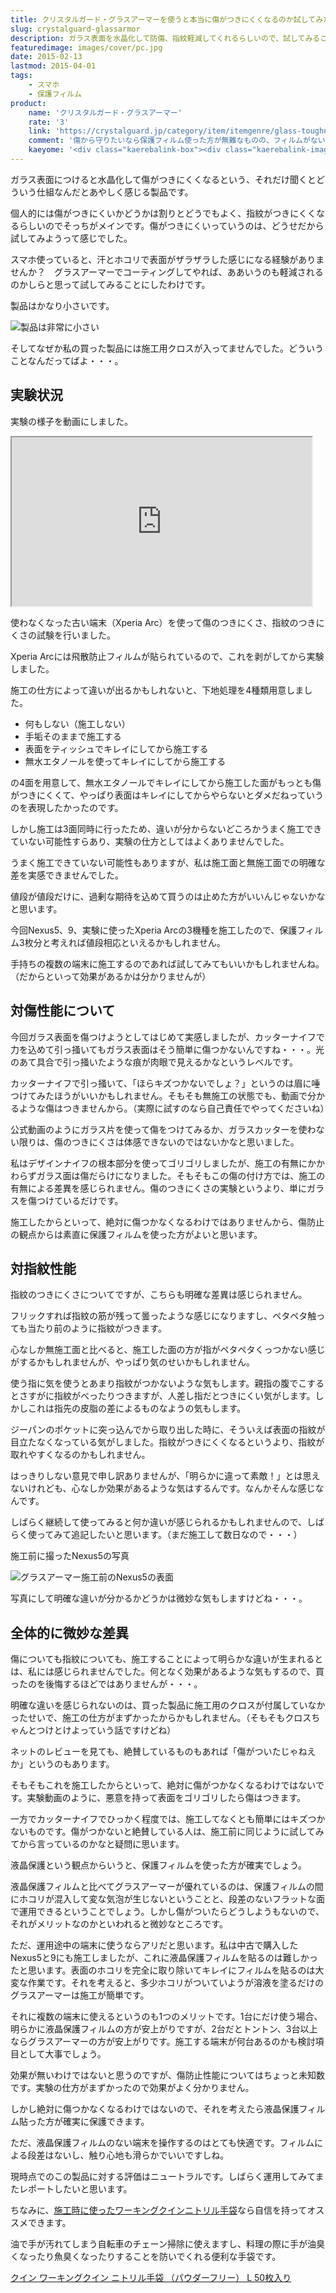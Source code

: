 ```yaml
---
title: クリスタルガード・グラスアーマーを使うと本当に傷がつきにくくなるのか試してみた
slug: crystalguard-glassarmor
description: ガラス表面を水晶化して防傷、指紋軽減してくれるらしいので、試してみることに。メインは指紋軽減性能目当てでの購入です。傷防止性能についてもせっかくだから実験してみました。効果が無いわけではないと思うのですが、いまひとつはっきりしません。
featuredimage: images/cover/pc.jpg
date: 2015-02-13
lastmod: 2015-04-01
tags: 
    - スマホ
    - 保護フィルム
product:
    name: 'クリスタルガード・グラスアーマー'
    rate: '3'
    link: 'https://crystalguard.jp/category/item/itemgenre/glass-toughner-for-smartphones'
    comment: '傷から守りたいなら保護フィルム使った方が無難なものの、フィルムがない端末は快適でもある'
    kaeyome: '<div class="kaerebalink-box"><div class="kaerebalink-image"><a href="https://www.amazon.co.jp/exec/obidos/ASIN/B00QR4TTE6/illusionspace-22/ref=nosim/" rel="nofollow" target="_blank"><img src="https://ecx.images-amazon.com/images/I/514hLkRuGFL._SL160_.jpg" style="border: none;" /></a></div><div class="kaerebalink-info"><div class="kaerebalink-name"><a href="https://www.amazon.co.jp/exec/obidos/ASIN/B00QR4TTE6/illusionspace-22/ref=nosim/" rel="nofollow" target="_blank">保護フィルム不要に！塗るだけで傷を防止するガラス強化剤『クリスタルガード・グラスアーマー』 - ガラス画面の全スマホ・タブレット対応</a><div class="kaerebalink-powered-date">posted with <a href="https://kaereba.com" rel="nofollow" target="_blank">カエレバ</a></div></div><div class="kaerebalink-detail"> クリスタルガード by kozmez     </div><div class="kaerebalink-link1"><div class="shoplinkamazon"><a href="https://www.amazon.co.jp/gp/search?keywords=%83N%83%8A%83X%83%5E%83%8B%83K%81%5B%83h%81E%83O%83%89%83X%83A%81%5B%83%7D%81%5B&__mk_ja_JP=%83J%83%5E%83J%83i&tag=illusionspace-22" rel="nofollow" target="_blank" title="アマゾン" >Amazon</a></div><div class="shoplinkrakuten"><a href="https://hb.afl.rakuten.co.jp/hgc/0e95387f.f2aef20d.0e953880.25e412bd/?pc=http%3A%2F%2Fsearch.rakuten.co.jp%2Fsearch%2Fmall%2F%25E3%2582%25AF%25E3%2583%25AA%25E3%2582%25B9%25E3%2582%25BF%25E3%2583%25AB%25E3%2582%25AC%25E3%2583%25BC%25E3%2583%2589%25E3%2583%25BB%25E3%2582%25B0%25E3%2583%25A9%25E3%2582%25B9%25E3%2582%25A2%25E3%2583%25BC%25E3%2583%259E%25E3%2583%25BC%2F-%2Ff.1-p.1-s.1-sf.0-st.A-v.2%3Fx%3D0%26scid%3Daf_ich_link_urltxt%26m%3Dhttp%3A%2F%2Fm.rakuten.co.jp%2F" rel="nofollow" target="_blank" title="楽天市場" >楽天市場</a></div></div></div><div class="booklink-footer" style="clear: left"></div></div>'
---
```


ガラス表面につけると水晶化して傷がつきにくくなるという、それだけ聞くとどういう仕組なんだとあやしく感じる製品です。

個人的には傷がつきにくいかどうかは割りとどうでもよく、指紋がつきにくくなるらしいのでそっちがメインです。傷がつきにくいっていうのは、どうせだから試してみようって感じでした。

スマホ使っていると、汗とホコリで表面がザラザラした感じになる経験がありませんか？　グラスアーマーでコーティングしてやれば、ああいうのも軽減されるのかしらと思って試してみることにしたわけです。

製品はかなり小さいです。

![製品は非常に小さい](f602ef8bc34eba3ec9e21b3ea669efcf.jpg)

そしてなぜか私の買った製品には施工用クロスが入ってませんでした。どういうことなんだってばよ・・・。

## 実験状況

実験の様子を動画にしました。

<iframe width="480" height="270" src="https://www.youtube.com/embed/jiEz3JL0Nak" allowfullscreen></iframe>

使わなくなった古い端末（Xperia Arc）を使って傷のつきにくさ、指紋のつきにくさの試験を行いました。

Xperia Arcには飛散防止フィルムが貼られているので、これを剥がしてから実験しました。

施工の仕方によって違いが出るかもしれないと、下地処理を4種類用意しました。

<ul>
<li>何もしない（施工しない）</li>
<li>手垢そのままで施工する</li>
<li>表面をティッシュでキレイにしてから施工する</li>
<li>無水エタノールを使ってキレイにしてから施工する</li>
</ul>

の4面を用意して、無水エタノールでキレイにしてから施工した面がもっとも傷がつきにくくて、やっぱり表面はキレイにしてからやらないとダメだねっていうのを表現したかったのです。

しかし施工は3面同時に行ったため、違いが分からないどころかうまく施工できていない可能性すらあり、実験の仕方としてはよくありませんでした。

うまく施工できていない可能性もありますが、私は施工面と無施工面での明確な差を実感できませんでした。

値段が値段だけに、過剰な期待を込めて買うのは止めた方がいいんじゃないかなと思います。

今回Nexus5、9、実験に使ったXperia Arcの3機種を施工したので、保護フィルム3枚分と考えれば値段相応といえるかもしれません。

手持ちの複数の端末に施工するのであれば試してみてもいいかもしれませんね。（だからといって効果があるかは分かりませんが）


## 対傷性能について


今回ガラス表面を傷つけようとしてはじめて実感しましたが、カッターナイフで力を込めて引っ掻いてもガラス表面はそう簡単に傷つかないんですね・・・。光のあて具合で引っ掻いたような痕が肉眼で見えるかなというレベルです。

カッターナイフで引っ掻いて、「ほらキズつかないでしょ？」というのは眉に唾つけてみたほうがいいかもしれません。そもそも無施工の状態でも、動画で分かるような傷はつきませんから。（実際に試すのなら自己責任でやってくださいね）

公式動画のようにガラス片を使って傷をつけてみるか、ガラスカッターを使わない限りは、傷のつきにくさは体感できないのではないかなと思いました。

私はデザインナイフの根本部分を使ってゴリゴリしましたが、施工の有無にかかわらずガラス面は傷だらけになりました。そもそもこの傷の付け方では、施工の有無による差異を感じられません。傷のつきにくさの実験というより、単にガラスを傷つけているだけです。

施工したからといって、絶対に傷つかなくなるわけではありませんから、傷防止の観点からは素直に保護フィルムを使った方がよいと思います。


## 対指紋性能


指紋のつきにくさについてですが、こちらも明確な差異は感じられません。

フリックすれば指紋の筋が残って曇ったような感じになりますし、ペタペタ触っても当たり前のように指紋がつきます。

心なしか無施工面と比べると、施工した面の方が指がペタペタくっつかない感じがするかもしれませんが、やっぱり気のせいかもしれません。

使う指に気を使うとあまり指紋がつかないような気もします。親指の腹でこするとさすがに指紋がべったりつきますが、人差し指だとつきにくい気がします。しかしこれは指先の皮脂の差によるものなようの気もします。

ジーパンのポケットに突っ込んでから取り出した時に、そういえば表面の指紋が目立たなくなっている気がしました。指紋がつきにくくなるというより、指紋が取れやすくなるのかもしれません。

はっきりしない意見で申し訳ありませんが、「明らかに違って素敵！」とは思えないけれども、心なしか効果があるような気はするんです。なんかそんな感じなんです。

しばらく継続して使ってみると何か違いが感じられるかもしれませんので、しばらく使ってみて追記したいと思います。（まだ施工して数日なので・・・）

施工前に撮ったNexus5の写真

![グラスアーマー施工前のNexus5の表面](cf1c61ddadc41963c096a0aa69eea434.jpg)

写真にして明確な違いが分かるかどうかは微妙な気もしますけどね・・・。


## 全体的に微妙な差異


傷についても指紋についても、施工することによって明らかな違いが生まれるとは、私には感じられませんでした。何となく効果があるような気もするので、買ったのを後悔するほどではありませんが・・・。

明確な違いを感じられないのは、買った製品に施工用のクロスが付属していなかったせいで、施工の仕方がまずかったからかもしれません。（そもそもクロスちゃんとつけとけよっていう話ですけどね）

ネットのレビューを見ても、絶賛しているものもあれば「傷がついたじゃねえか」というのもあります。

そもそもこれを施工したからといって、絶対に傷がつかなくなるわけではないです。実験動画のように、悪意を持って表面をゴリゴリしたら傷はつきます。

一方でカッターナイフでひっかく程度では、施工してなくとも簡単にはキズつかないものです。傷がつかないと絶賛している人は、施工前に同じように試してみてから言っているのかなと疑問に思います。

液晶保護という観点からいうと、保護フィルムを使った方が確実でしょう。

液晶保護フィルムと比べてグラスアーマーが優れているのは、保護フィルムの間にホコリが混入して変な気泡が生じないということと、段差のないフラットな面で運用できるということでしょう。しかし傷がついたらどうしようもないので、それがメリットなのかといわれると微妙なところです。

ただ、運用途中の端末に使うならアリだと思います。私は中古で購入したNexus5と9にも施工しましたが、これに液晶保護フィルムを貼るのは難しかったと思います。表面のホコリを完全に取り除いてキレイにフィルムを貼るのは大変な作業です。それを考えると、多少ホコリがついていようが溶液を塗るだけのグラスアーマーは施工が簡単です。

それに複数の端末に使えるというのも1つのメリットです。1台にだけ使う場合、明らかに液晶保護フィルムの方が安上がりですが、2台だとトントン、3台以上ならグラスアーマーの方が安上がりです。施工する端末が何台あるのかも検討項目として大事でしょう。

効果が無いわけではないと思うのですが、傷防止性能についてはちょっと未知数です。実験の仕方がまずかったので効果がよく分かりません。

しかし絶対に傷つかなくなるわけではないので、それを考えたら液晶保護フィルム貼った方が確実に保護できます。

ただ、液晶保護フィルムのない端末を操作するのはとても快適です。フィルムによる段差はないし、触り心地も滑らかでいいですしね。

現時点でのこの製品に対する評価はニュートラルです。しばらく運用してみてまたレポートしたいと思います。

ちなみに、<a href="https://wantit.gcreate.jp/nitorirutebukuro/" title="手の汚れる作業に便利なワーキングクインニトリル手袋をレビュー">施工時に使ったワーキングクインニトリル手袋</a>なら自信を持ってオススメできます。

油で手が汚れてしまう自転車のチェーン掃除に使えますし、料理の際に手が油臭くなったり魚臭くなったりすることを防いでくれる便利な手袋です。

<div data-role="amazonjs" data-asin="B0057DD21O" data-locale="JP" data-tmpl="" data-img-size="" class="asin_B0057DD21O_JP_ amazonjs_item"><div class="amazonjs_indicator"><span class="amazonjs_indicator_img"></span><a class="amazonjs_indicator_title" href="#">クイン ワーキングクイン ニトリル手袋 （パウダーフリー） L  50枚入り</a><span class="amazonjs_indicator_footer"></span></div></div>
